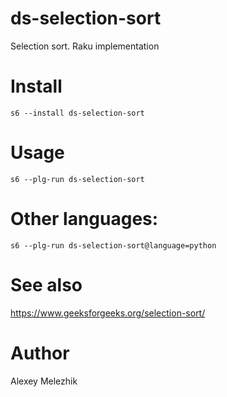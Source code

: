 # ds-selection-sort

Selection sort. Raku implementation

# Install

    s6 --install ds-selection-sort

# Usage

    s6 --plg-run ds-selection-sort

# Other languages:

    s6 --plg-run ds-selection-sort@language=python

# See also

https://www.geeksforgeeks.org/selection-sort/

# Author

Alexey Melezhik

